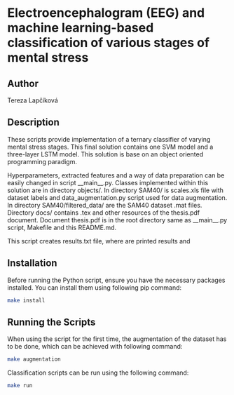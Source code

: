 # Electroencephalogram (EEG) and machine learning-based classification of various stages of mental stress

## Author
Tereza Lapčíková

## Description
These scripts provide implementation of a ternary classifier of varying mental stress stages. This final solution contains one SVM model and a three-layer LSTM model. This solution is base on an object oriented programming paradigm.

Hyperparameters, extracted features and a way of data preparation can be easily changed in script \_\_main\_\_.py. Classes implemented within this solution are in directory objects/. In directory SAM40/ is scales.xls file with dataset labels and data_augmentation.py script used for data augmentation. In directory SAM40/filtered_data/ are the SAM40 dataset .mat files. Directory docs/ contains .tex and other resources of the thesis.pdf document. Document thesis.pdf is in the root directory same as \_\_main\_\_.py script, Makefile and this README.md.

This script creates results.txt file, where are printed results and 

## Installation

Before running the Python script, ensure you have the necessary packages installed. You can install them using following pip command:

```bash
make install
```

## Running the Scripts

When using the script for the first time, the augmentation of the dataset has to be done, which can be achieved with following command:

```bash
make augmentation
```
Classification scripts can be run using the following command:
```bash
make run
```